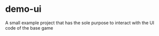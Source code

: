 # demo-ui
A small example project that has the sole purpose to interact with the UI code of the base game
